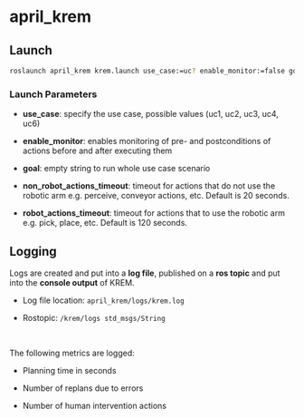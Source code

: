 # april_krem

## Launch

```bash
roslaunch april_krem krem.launch use_case:=uc? enable_monitor:=false goal:="" non_robot_actions_timeout:=20 robot_actions_timeout:=120
```

### Launch Parameters

- **use_case**: specify the use case, possible values (uc1, uc2, uc3, uc4, uc6)

- **enable_monitor**: enables monitoring of pre- and postconditions of actions before and after executing them

- **goal**: empty string to run whole use case scenario

- **non_robot_actions_timeout**: timeout for actions that do not use the robotic arm e.g. perceive,
  conveyor actions, etc. Default is 20 seconds.

- **robot_actions_timeout**: timeout for actions that to use the robotic arm e.g. pick, place, etc. Default is 120 seconds.

## Logging

Logs are created and put into a **log file**, published on a **ros topic** and put into the **console output** of KREM.

- Log file location: ```april_krem/logs/krem.log```

- Rostopic: ```/krem/logs std_msgs/String```

</br>

The following metrics are logged:

- Planning time in seconds

- Number of replans due to errors

- Number of human intervention actions
